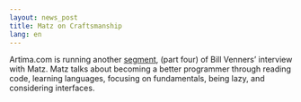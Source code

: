 ```yaml
---
layout: news_post
title: Matz on Craftsmanship
lang: en
---
```


Artima.com is running another [segment][1], (part four) of Bill Venners’
interview with Matz. Matz talks about becoming a better programmer
through reading code, learning languages, focusing on fundamentals,
being lazy, and considering interfaces.

[1]: http://www.artima.com/intv/craft.html 
